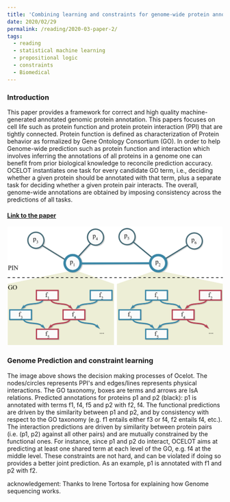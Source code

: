 ```yaml
---
title: 'Combining learning and constraints for genome-wide protein annotation'
date: 2020/02/29
permalink: /reading/2020-03-paper-2/
tags:
  - reading
  - statistical machine learning
  - propositional logic
  - constraints
  - Biomedical
---
```

### Introduction
This paper provides a framework for correct and high quality machine-generated annotated genomic protein annotation.
This papers focuses on cell life such as protein function and protein protein interaction (PPI) that are tightly connected. Protein function is defined as characterization of Protein behavior as formalized by Gene Ontology Consortium (GO).
In order to help Genome-wide prediction such as protein function and interaction which involves inferring the annotations of all proteins in a genome one can benefit from prior biological knowledge to reconcile prediction accuracy.  OCELOT instantiates one task for every candidate GO term, i.e., deciding whether a given protein should be annotated with that term, plus a separate task for deciding whether a given protein pair interacts. The overall, genome-wide annotations are obtained by imposing consistency across the predictions of all tasks.
#### [Link to the paper](https://bmcbioinformatics.biomedcentral.com/track/pdf/10.1186/s12859-019-2875-5)

![Image of Ocelot Decision making](/images/gen.png)


### Genome Prediction and constraint learning
The image above shows the decision making processes of Ocelot. The nodes/circles represents PPI's and edges/lines represents physical interactions. The GO taxonomy, boxes are terms and arrows are IsA relations. Predicted annotations for proteins p1 and p2
(black): p1 is annotated with terms f1, f4, f5 and p2 with f2, f4. The functional predictions are driven by the similarity between p1 and p2, and by
consistency with respect to the GO taxonomy (e.g. f1 entails either f3 or f4, f2 entails f4, etc.). The interaction predictions are driven by similarity
between protein pairs (i.e. (p1, p2) against all other pairs) and are mutually constrained by the functional ones. For instance, since p1 and p2 do
interact, OCELOT aims at predicting at least one shared term at each level of the GO, e.g. f4 at the middle level. These constraints are not hard, and
can be violated if doing so provides a better joint prediction. As an example, p1 is annotated with f1 and p2 with f2.


acknowledgement: Thanks to Irene Tortosa for explaining how Genome sequencing works.
